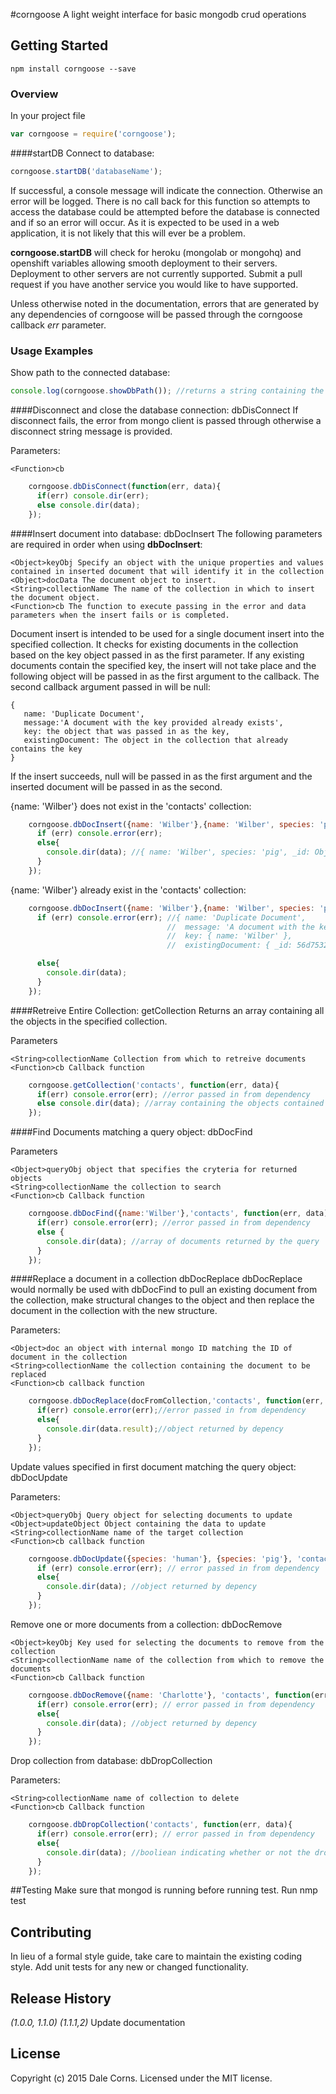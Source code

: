 #corngoose
A light weight interface for basic mongodb crud operations

## Getting Started

```shell
npm install corngoose --save
```

### Overview
In your project file

```javascript
var corngoose = require('corngoose');
```
####startDB
Connect to database:

```javascript
corngoose.startDB('databaseName');
```
If successful, a console message will indicate the connection. Otherwise an error will be logged. There is no call back for this function so attempts to access the database could be attempted before the database is connected and if so an error will occur. As it is expected to be used in a web application, it is not likely that this will ever be a problem.

**corngoose.startDB** will check for heroku (mongolab or mongohq) and openshift variables allowing smooth deployment to their servers. Deployment to other servers are not currently supported. Submit a pull request if you have another service you would like to have supported.

Unless otherwise noted in the documentation, errors that are generated by any dependencies of corngoose will be passed through the corngoose callback *err* parameter.
### Usage Examples
Show path to the connected database:

```javascript
console.log(corngoose.showDbPath()); //returns a string containing the path created by corngoose.startDB to the database and the database name provided as a parameter
```

####Disconnect and close the database connection: dbDisConnect
If disconnect fails, the error from mongo client is passed through otherwise a disconnect string message is provided.

Parameters:

    <Function>cb
```javascript
    corngoose.dbDisConnect(function(err, data){
      if(err) console.dir(err);
      else console.dir(data);
    });
```

####Insert document into database: dbDocInsert
The following parameters are required in order when using **dbDocInsert**:

    <Object>keyObj Specify an object with the unique properties and values contained in inserted document that will identify it in the collection
    <Object>docData The document object to insert.
    <String>collectionName The name of the collection in which to insert the document object.
    <Function>cb The function to execute passing in the error and data parameters when the insert fails or is completed.

Document insert is intended to be used for a single document insert into the specified collection. It checks for existing documents in the collection based on the key object passed in as the first parameter. If any existing documents contain the specified key, the insert will not take place and the following object will be passed in as the first argument to the callback. The second callback argument passed in will be null:


    {
       name: 'Duplicate Document',
       message:'A document with the key provided already exists',
       key: the object that was passed in as the key,
       existingDocument: The object in the collection that already contains the key
    }

If the insert succeeds, null will be passed in as the first argument and the inserted document will be passed in as the second.

{name: 'Wilber'} does not exist in the 'contacts' collection:

```javascript
    corngoose.dbDocInsert({name: 'Wilber'},{name: 'Wilber', species: 'pig'}, 'contacts', function(err, data){
      if (err) console.error(err);
      else{
        console.dir(data); //{ name: 'Wilber', species: 'pig', _id: ObjectID { _bsontype: 'ObjectID', id: 'V×S#¶ çÀ\u001fkúB' } }
      }
    });
```
{name: 'Wilber'} already exist in the 'contacts' collection:

```javascript
    corngoose.dbDocInsert({name: 'Wilber'},{name: 'Wilber', species: 'pig'}, 'contacts', function(err, data){
      if (err) console.error(err); //{ name: 'Duplicate Document',
                                   //  message: 'A document with the key provided already exists',
                                   //  key: { name: 'Wilber' },
                                   //  existingDocument: { _id: 56d75323b683e7c01f6bfa42, name: 'Wilber', species: 'pig' } }

      else{
        console.dir(data);
      }
    });
```
####Retreive Entire Collection: getCollection
Returns an array containing all the objects in the specified collection.

Parameters

    <String>collectionName Collection from which to retreive documents
    <Function>cb Callback function


```javascript
    corngoose.getCollection('contacts', function(err, data){
      if(err) console.error(err); //error passed in from dependency
      else console.dir(data); //array containing the objects contained in the 'contacts' collection.
    });
```
####Find Documents matching a query object: dbDocFind

Parameters

    <Object>queryObj object that specifies the cryteria for returned objects
    <String>collectionName the collection to search
    <Function>cb Callback function

```javascript
    corngoose.dbDocFind({name:'Wilber'},'contacts', function(err, data){
      if(err) console.error(err); //error passed in from dependency
      else {
        console.dir(data); //array of documents returned by the query
      }
    });
```

####Replace a document in a collection dbDocReplace
dbDocReplace would normally be used with dbDocFind to pull an existing document from the collection, make structural changes to the object and then replace the document in the collection with the new structure.

Parameters:

    <Object>doc an object with internal mongo ID matching the ID of document in the collection
    <String>collectionName the collection containing the document to be replaced
    <Function>cb callback function

```javascript
    corngoose.dbDocReplace(docFromCollection,'contacts', function(err, data){
      if(err) console.error(err);//error passed in from dependency
      else{
        console.dir(data.result);//object returned by depency
      }
    });
```

Update values specified in first document matching the query object: dbDocUpdate

Parameters:

    <Object>queryObj Query object for selecting documents to update
    <Object>updateObject Object containing the data to update
    <String>collectionName name of the target collection
    <Function>cb callback function

```javascript
    corngoose.dbDocUpdate({species: 'human'}, {species: 'pig'}, 'contacts', function(err, data){
      if (err) console.error(err); // error passed in from dependency
      else{
        console.dir(data); //object returned by depency
      }
    });
```

Remove one or more documents from a collection: dbDocRemove

    <Object>keyObj Key used for selecting the documents to remove from the collection
    <String>collectionName name of the collection from which to remove the documents
    <Function>cb Callback function

```javascript
    corngoose.dbDocRemove({name: 'Charlotte'}, 'contacts', function(err, data){
      if(err) console.error(err); // error passed in from dependency
      else{
        console.dir(data); //object returned by depency
      }
    });
```

Drop collection from database: dbDropCollection

Parameters:

    <String>collectionName name of collection to delete
    <Function>cb Callback function

```javascript
    corngoose.dbDropCollection('contacts', function(err, data){
      if(err) console.error(err); // error passed in from dependency
      else{
        console.dir(data); //booliean indicating whether or not the drop was successful
      }
    });
```

##Testing
Make sure that mongod is running before running test.
Run nmp test
    
## Contributing
In lieu of a formal style guide, take care to maintain the existing coding style. Add unit tests for any new or changed functionality.

## Release History
_(1.0.0, 1.1.0)_
_(1.1.1,2)_ Update documentation

## License
Copyright (c) 2015 Dale Corns. Licensed under the MIT license.
